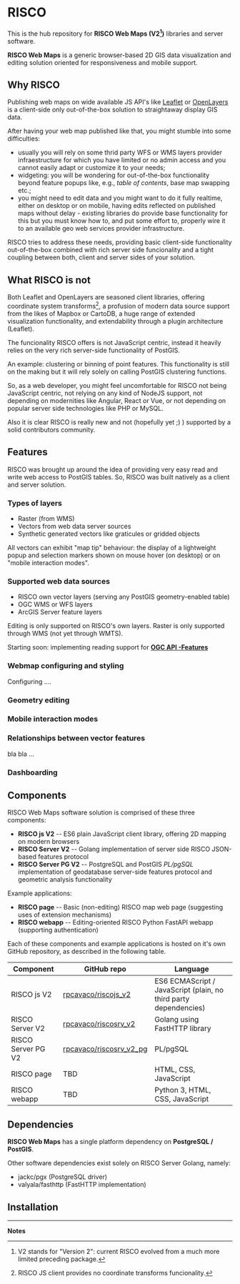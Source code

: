 # RISCO

This is the hub repository for **RISCO Web Maps (V2[^1])** libraries and server software.

**RISCO Web Maps** is a generic browser-based 2D GIS data visualization and editing solution oriented for responsiveness and mobile support.

## Why RISCO

Publishing web maps on wide available JS API's like [Leaflet](https://leafletjs.com/) or [OpenLayers](https://openlayers.org/) is a client-side only out-of-the-box solution to straightaway display GIS data.

After having your web map published like that, you might stumble into some difficulties:
- usually you will rely on some thrid party WFS or WMS layers provider infraestructure for which you have limited or no admin access and you cannot easily adapt or customize it to your needs;
- widgeting: you will be wondering for out-of-the-box functionality beyond feature popups like, e.g., *table of contents*, base map swapping etc.;
- you might need to edit data and you might want to do it fully realtime, either on desktop or on mobile, having edits reflected on published maps without delay - existing libraries do provide base functionality for this but you must know how to, and put some effort to, properly wire it to an available geo web services provider infrastructure.

RISCO tries to address these needs, providing basic client-side functionality out-of-the-box combined with rich server side funcionality and a tight coupling between both, client and server sides of your solution.

## What RISCO is not 

Both Leaflet and OpenLayers are seasoned client libraries, offering coordinate system transforms[^2], a profusion of modern data source support from the likes of Mapbox or CartoDB, a huge range of extended visualization functionality, and extendability through a plugin architecture (Leaflet).

The funcionality RISCO offers is not JavaScript centric, instead it heavily relies on the very rich server-side functionality of PostGIS.

An example: clustering or binning of point features. This functionality is still on the making but it will rely solely on calling PostGIS clustering functions.

So, as a web developer, you might feel uncomfortable for RISCO not being JavaScript centric, not relying on any kind of NodeJS support, not depending on modernities like Angular, React or Vue, or not depending on popular server side technologies like PHP or MySQL.

Also it is clear RISCO is really new and not (hopefully yet ;) ) supported by a solid contributors community.

## Features

RISCO was brought up around the idea of providing very easy read and write web access to PostGIS tables. So, RISCO was built natively as a client and server solution.

### Types of layers

- Raster (from WMS)
- Vectors from web data server sources
- Synthetic generated vectors like graticules or gridded objects

All vectors can exhibit "map tip" behaviour: the display of a lightweight popup and selection markers shown on mouse hover (on desktop) or on "mobile interaction modes".

### Supported web data sources

- RISCO own vector layers (serving any PostGIS geometry-enabled table)
- OGC WMS or WFS layers
- ArcGIS Server feature layers

Editing is only supported on RISCO's own layers. 
Raster is only supported through WMS (not yet through WMTS).

Starting soon: implementing reading support for **[OGC API -Features](https://ogcapi.ogc.org/features/)**

### Webmap configuring and styling

Configuring ....


### Geometry editing

### Mobile interaction modes

### Relationships between vector features

bla bla ...

### Dashboarding


## Components

RISCO Web Maps software solution is comprised of these three components:

- **RISCO js V2** -- ES6 plain JavaScript client library, offering 2D mapping on modern browsers
- **RISCO Server V2** -- Golang implementation of server side RISCO JSON-based features protocol
- **RISCO Server PG V2** -- PostgreSQL and PostGIS *PL/pgSQL* implementation of geodatabase server-side features protocol and geometric analysis functionality  

Example applications:

- **RISCO page** -- Basic (non-editing) RISCO map web page (suggesting uses of extension mechanisms) 
- **RISCO webapp** -- Editing-oriented RISCO Python FastAPI webapp (supporting authentication)


Each of these components and example applications is hosted on it's own GitHub repository, as described in the following table.

| Component | GitHub repo | Language |
| --- | --- | --- |
| RISCO js V2 | [rpcavaco/riscojs_v2](https://github.com/rpcavaco/riscojs_v2) | ES6 ECMAScript / JavaScript (plain, no third party dependencies) |
| RISCO Server V2 | [rpcavaco/riscosrv_v2](https://github.com/rpcavaco/riscosrv_v2) | Golang using FastHTTP library |
| RISCO Server PG V2 | [rpcavaco/riscosrv_v2_pg](https://github.com/rpcavaco/riscosrv_v2_pg) | PL/pgSQL |
| RISCO page | TBD | HTML, CSS, JavaScript |
| RISCO webapp | TBD | Python 3, HTML, CSS, JavaScript |


## Dependencies

**RISCO Web Maps** has a single platform dependency on **PostgreSQL / PostGIS**. 

Other software dependencies exist solely on RISCO Server Golang, namely:

- jackc/pgx (PostgreSQL driver)
- valyala/fasthttp (FastHTTP implementation)

## Installation


-----

**Notes**

[^1]: V2 stands for "Version 2": current RISCO evolved from a much more limited preceding package.

[^2]: RISCO JS client provides no coordinate transforms funcionality.